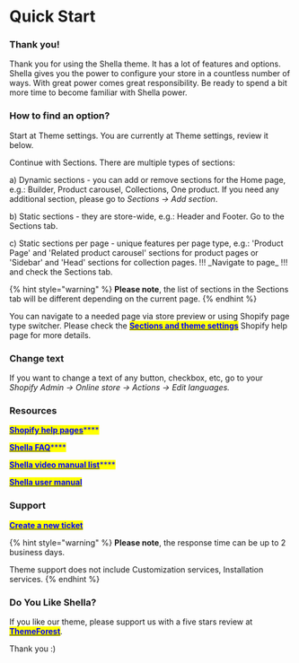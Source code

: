 # Quick Start

### **Thank you!**

&#x20;Thank you for using the Shella theme. It has a lot of features and options. Shella gives you the power to configure your store in a countless number of ways. With great power comes great responsibility. Be ready to spend a bit more time to become familiar with Shella power.

### **How to find an option?**&#x20;

&#x20;Start at Theme settings. You are currently at Theme settings, review it below.

&#x20;Continue with Sections. There are multiple types of sections:

a) Dynamic sections - you can add or remove sections for the Home page, e.g.: Builder, Product carousel, Collections, One product. If you need any additional section, please go to _Sections -> Add section_.

b) Static sections - they are store-wide, e.g.: Header and Footer. Go to the Sections tab.

c) Static sections per page - unique features per page type, e.g.: 'Product Page' and 'Related product carousel' sections for product pages or 'Sidebar' and 'Head' sections for collection pages. !!! \_Navigate to page\_ !!! and check the Sections tab.

{% hint style="warning" %}
**Please note**, the list of sections in the Sections tab will be different depending on the current page.
{% endhint %}

&#x20;You can navigate to a needed page via store preview or using Shopify page type switcher. Please check the [<mark style="color:blue;">**Sections and theme settings**</mark>](https://help.shopify.com/en/manual/using-themes/change-the-layout/theme-settings/sections-and-settings) Shopify help page for more details.

### **Change text**

&#x20;If you want to change a text of any button, checkbox, etc, go to your _Shopify Admin -> Online store -> Actions -> Edit languages._

### **Resources**

<mark style="color:blue;"></mark>[<mark style="color:blue;">**Shopify help pages**</mark>](https://help.shopify.com/en/manual/intro-to-shopify/initial-setup/setup-getting-started)<mark style="color:blue;">****</mark>

<mark style="color:blue;"></mark>[<mark style="color:blue;">**Shella FAQ**</mark>](https://mpithemes.ticksy.com/article/16036/)<mark style="color:blue;">****</mark>

<mark style="color:blue;"></mark>[<mark style="color:blue;">**Shella video manual list**</mark>](https://www.youtube.com/watch?v=fVlTsCPVKRo\&list=PLj-506KaR\_vcQjwcpC6yII-1JY0bSj7df\&index=2\&t=0s)<mark style="color:blue;">****</mark>

<mark style="color:blue;">****</mark>[<mark style="color:blue;">**Shella user manual**</mark>](https://mpithemes.gitbook.io/shella-shopify-theme/)<mark style="color:blue;">****</mark>

### **Support**

****[<mark style="color:blue;">**Create a new ticket**</mark>](https://mpithemes.ticksy.com/submit/)<mark style="color:blue;">****</mark>

{% hint style="warning" %}
**Please note**, the response time can be up to 2 business days.&#x20;

Theme support does not include Customization services, Installation services.
{% endhint %}

### **Do You Like Shella?**

&#x20;If you like our theme, please support us with a five stars review at [<mark style="color:blue;">**ThemeForest**</mark>](https://themeforest.net/item/shella-ultimate-fashion-responsive-shopify-theme/22804833).&#x20;

&#x20;Thank you :)
